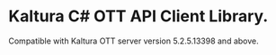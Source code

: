 # Kaltura C# OTT API Client Library.
Compatible with Kaltura OTT server version 5.2.5.13398 and above.
